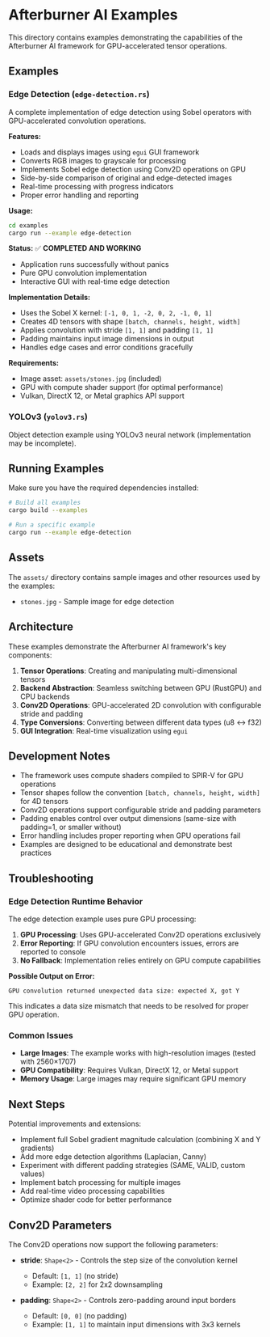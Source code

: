 # Afterburner AI Examples

This directory contains examples demonstrating the capabilities of the Afterburner AI framework for GPU-accelerated tensor operations.

## Examples

### Edge Detection (`edge-detection.rs`)

A complete implementation of edge detection using Sobel operators with GPU-accelerated convolution operations.

**Features:**
- Loads and displays images using `egui` GUI framework
- Converts RGB images to grayscale for processing
- Implements Sobel edge detection using Conv2D operations on GPU
- Side-by-side comparison of original and edge-detected images
- Real-time processing with progress indicators
- Proper error handling and reporting

**Usage:**
```bash
cd examples
cargo run --example edge-detection
```

**Status:** ✅ **COMPLETED AND WORKING**
- Application runs successfully without panics
- Pure GPU convolution implementation
- Interactive GUI with real-time edge detection

**Implementation Details:**
- Uses the Sobel X kernel: `[-1, 0, 1, -2, 0, 2, -1, 0, 1]`
- Creates 4D tensors with shape `[batch, channels, height, width]`
- Applies convolution with stride `[1, 1]` and padding `[1, 1]`
- Padding maintains input image dimensions in output
- Handles edge cases and error conditions gracefully

**Requirements:**
- Image asset: `assets/stones.jpg` (included)
- GPU with compute shader support (for optimal performance)
- Vulkan, DirectX 12, or Metal graphics API support

### YOLOv3 (`yolov3.rs`)

Object detection example using YOLOv3 neural network (implementation may be incomplete).

## Running Examples

Make sure you have the required dependencies installed:

```bash
# Build all examples
cargo build --examples

# Run a specific example
cargo run --example edge-detection
```

## Assets

The `assets/` directory contains sample images and other resources used by the examples:
- `stones.jpg` - Sample image for edge detection

## Architecture

These examples demonstrate the Afterburner AI framework's key components:

1. **Tensor Operations**: Creating and manipulating multi-dimensional tensors
2. **Backend Abstraction**: Seamless switching between GPU (RustGPU) and CPU backends
3. **Conv2D Operations**: GPU-accelerated 2D convolution with configurable stride and padding
4. **Type Conversions**: Converting between different data types (u8 ↔ f32)
5. **GUI Integration**: Real-time visualization using `egui`

## Development Notes

- The framework uses compute shaders compiled to SPIR-V for GPU operations
- Tensor shapes follow the convention `[batch, channels, height, width]` for 4D tensors
- Conv2D operations support configurable stride and padding parameters
- Padding enables control over output dimensions (same-size with padding=1, or smaller without)
- Error handling includes proper reporting when GPU operations fail
- Examples are designed to be educational and demonstrate best practices

## Troubleshooting

### Edge Detection Runtime Behavior
The edge detection example uses pure GPU processing:

1. **GPU Processing**: Uses GPU-accelerated Conv2D operations exclusively
2. **Error Reporting**: If GPU convolution encounters issues, errors are reported to console
3. **No Fallback**: Implementation relies entirely on GPU compute capabilities

**Possible Output on Error:**
```
GPU convolution returned unexpected data size: expected X, got Y
```

This indicates a data size mismatch that needs to be resolved for proper GPU operation.

### Common Issues
- **Large Images**: The example works with high-resolution images (tested with 2560×1707)
- **GPU Compatibility**: Requires Vulkan, DirectX 12, or Metal support
- **Memory Usage**: Large images may require significant GPU memory

## Next Steps

Potential improvements and extensions:
- Implement full Sobel gradient magnitude calculation (combining X and Y gradients)
- Add more edge detection algorithms (Laplacian, Canny)
- Experiment with different padding strategies (SAME, VALID, custom values)
- Implement batch processing for multiple images
- Add real-time video processing capabilities
- Optimize shader code for better performance

## Conv2D Parameters

The Conv2D operations now support the following parameters:

- **stride**: `Shape<2>` - Controls the step size of the convolution kernel
  - Default: `[1, 1]` (no stride)
  - Example: `[2, 2]` for 2x2 downsampling

- **padding**: `Shape<2>` - Controls zero-padding around input borders
  - Default: `[0, 0]` (no padding)
  - Example: `[1, 1]` to maintain input dimensions with 3x3 kernels